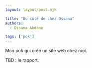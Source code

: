 ```yaml
---
layout: layout/post.njk

title: "Du côté de chez Ossama"
authors:
  - Ossama Abdane

tags: ['pok']
---
```


<!-- début résumé -->

Mon pok qui crée un site web chez moi.
<!-- fin résumé -->


TBD : le rapport.